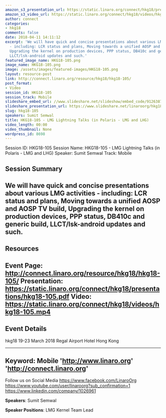 ```yaml
---
amazon_s3_presentation_url: https://static.linaro.org/connect/hkg18/presentations/hkg18-105.pdf
amazon_s3_video_url: https://static.linaro.org/connect/hkg18/videos/hkg18-105.mp4
author: connect
categories:
- hkg18
comments: false
date: 2018-04-11 14:11:12
excerpt: 'We will have quick and concise presentations about various LMG activities
  - including: LCR status and plans, Moving towards a unified AOSP and AOSP TV build,
  Upgrading the kernel on production devices, PPP status, DB410c and generic build,
  LLCT/lsk-android updates and such.'
featured_image_name: HKG18-105.png
image_name: HKG18-105.png
image: /assets/images/featured-images/HKG18-105.png
layout: resource-post
link: http://connect.linaro.org/resource/hkg18/hkg18-105/
post_format:
- Video
session_id: HKG18-105
session_track: Mobile
slideshare_embed_url: //www.slideshare.net/slideshow/embed_code/91263878
slideshare_presentation_url: https://www.slideshare.net/linaroorg/hkg18105-lmg-lightning-talks
slug: hkg18-105
speakers: Sumit Semwal
title: HKG18-105 - LMG Lightning Talks (in Polaris - LMG and LHG)
video_length: 00:00
video_thumbnail: None
wordpress_id: 8698
---
```


Session ID: HKG18-105
Session Name: HKG18-105 - LMG Lightning Talks (in Polaris - LMG and LHG)
Speaker: Sumit Semwal
Track: Mobile


## Session Summary
We will have quick and concise presentations about various LMG activities - including: LCR status and plans, Moving towards a unified AOSP and AOSP TV build, Upgrading the kernel on production devices, PPP status, DB410c and generic build, LLCT/lsk-android updates and such.
---------------------------------------------------
## Resources
Event Page: http://connect.linaro.org/resource/hkg18/hkg18-105/
Presentation: https://static.linaro.org/connect/hkg18/presentations/hkg18-105.pdf
Video: https://static.linaro.org/connect/hkg18/videos/hkg18-105.mp4
 ---------------------------------------------------
## Event Details
hkg18
19-23 March 2018
Regal Airport Hotel Hong Kong

---------------------------------------------------
Keyword: Mobile
'http://www.linaro.org'
'http://connect.linaro.org'
---------------------------------------------------
Follow us on Social Media
https://www.facebook.com/LinaroOrg
https://www.youtube.com/user/linaroorg?sub_confirmation=1
https://www.linkedin.com/company/1026961

**Speakers**: Sumit Semwal

**Speaker Positions**: LMG Kernel Team Lead
